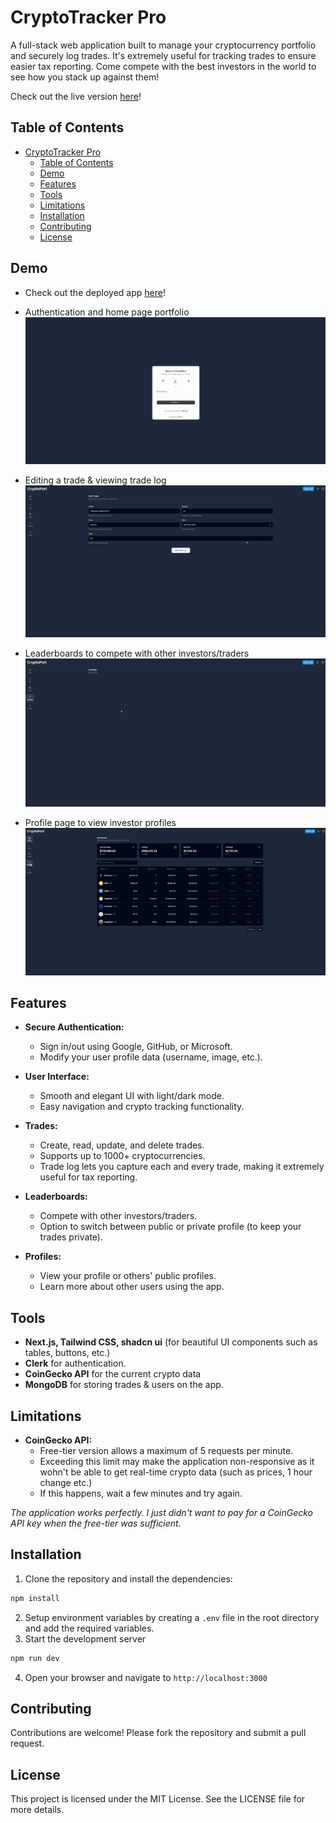 # CryptoTracker Pro
A full-stack web application built to manage your cryptocurrency portfolio and securely log trades. It's extremely useful for tracking trades to ensure easier tax reporting. Come compete with the best investors in the world to see how you stack up against them!

Check out the live version [here](https://crypto-portfolio-taupe.vercel.app)!

## Table of Contents
- [CryptoTracker Pro](#cryptotracker-pro)
  - [Table of Contents](#table-of-contents)
  - [Demo](#demo)
  - [Features](#features)
  - [Tools](#tools)
  - [Limitations](#limitations)
  - [Installation](#installation)
  - [Contributing](#contributing)
  - [License](#license)

## Demo
- Check out the deployed app [here](https://crypto-portfolio-taupe.vercel.app)!
- Authentication and home page portfolio
![Authentication and home page flow](/readme_gifs/authenticate.gif)

- Editing a trade & viewing trade log
![Edit a trade and view trade log](/readme_gifs/edittrade.gif)

- Leaderboards to compete with other investors/traders
![Leaderboards](/readme_gifs/leaderboards.gif)

- Profile page to view investor profiles
![Profile page](/readme_gifs/profile.gif)

## Features
- **Secure Authentication:**
  - Sign in/out using Google, GitHub, or Microsoft.
  - Modify your user profile data (username, image, etc.).


- **User Interface:**
  - Smooth and elegant UI with light/dark mode.
  - Easy navigation and crypto tracking functionality.

- **Trades:**
  - Create, read, update, and delete trades.
  - Supports up to 1000+ cryptocurrencies.
  - Trade log lets you capture each and every trade, making it extremely useful for tax reporting.

- **Leaderboards:**
  - Compete with other investors/traders.
  - Option to switch between public or private profile (to keep your trades private).

- **Profiles:**
  - View your profile or others' public profiles.
  - Learn more about other users using the app.

## Tools
- **Next.js, Tailwind CSS, shadcn ui** (for beautiful UI components such as tables, buttons, etc.)
- **Clerk** for authentication.
- **CoinGecko API** for the current crypto data
- **MongoDB** for storing trades & users on the app.

## Limitations
- **CoinGecko API:**
  - Free-tier version allows a maximum of 5 requests per minute.
  - Exceeding this limit may make the application non-responsive as it wohn't be able to get real-time crypto data (such as prices, 1 hour change etc.)
  - If this happens, wait a few minutes and try again.

*The application works perfectly. I just didn't want to pay for a CoinGecko API key when the free-tier was sufficient.*

## Installation
1. Clone the repository and install the dependencies:
```bash
npm install
```

2. Setup environment variables by creating a `.env` file in the root directory and add the required variables.
3. Start the development server
```bash
npm run dev
```

4. Open your browser and navigate to `http://localhost:3000`

## Contributing
Contributions are welcome! Please fork the repository and submit a pull request.

## License
This project is licensed under the MIT License. See the LICENSE file for more details.
